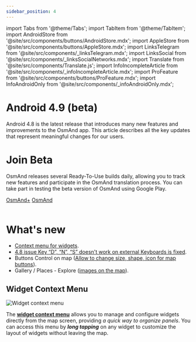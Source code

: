 ```yaml
---
sidebar_position: 4
---
```


import Tabs from '@theme/Tabs';
import TabItem from '@theme/TabItem';
import AndroidStore from '@site/src/components/buttons/AndroidStore.mdx';
import AppleStore from '@site/src/components/buttons/AppleStore.mdx';
import LinksTelegram from '@site/src/components/_linksTelegram.mdx';
import LinksSocial from '@site/src/components/_linksSocialNetworks.mdx';
import Translate from '@site/src/components/Translate.js';
import InfoIncompleteArticle from '@site/src/components/_infoIncompleteArticle.mdx';
import ProFeature from '@site/src/components/buttons/ProFeature.mdx';
import InfoAndroidOnly from '@site/src/components/_infoAndroidOnly.mdx';  


# Android 4.9 (beta)

Android 4.8 is the latest release that introduces many new features and improvements to the OsmAnd app. This article describes all the key updates that represent meaningful changes for our users.

# Join Beta

OsmAnd releases several Ready-To-Use builds daily, allowing you to track new features and participate in the OsmAnd translation process. You can take part in testing the beta version of OsmAnd using Google Play.

<div class="button-row">
  <a class="button button--active" href="https://play.google.com/apps/testing/net.osmand.plus">OsmAnd+</a>
  <a class="button button--active" href="https://play.google.com/apps/testing/net.osmand">OsmAnd</a>
</div>  

<br/>

# What's new

- [Context menu for widgets](#widget-context-menu).
- [4.8 issue Key “D”, “N”, “S” doesn't work on external Keyboards is fixed](https://github.com/osmandapp/OsmAnd/issues/20636).
- Buttons Control on map ([Allow to change size, shape, icon for map buttons](https://github.com/osmandapp/OsmAnd-Issues/issues/2437)).
- Gallery / Places - Explore ([images on the map](https://osmand.net/docs/versions/future-web#explore-map-menu)).

<!-- 
- [Activities](https://github.com/osmandapp/OsmAnd/issues/17997) for GPX track data.
- [Autosync](https://github.com/osmandapp/OsmAnd/issues/18212) OsmAnd Cloud.
- [Smartwatch](https://github.com/osmandapp/OsmAnd/issues/9258).
- Created quick actions to represent 'Map rotate'
- Default buttons – Appearance.
- Main navigation widgets.
- Search (USA address).
- Nautical maps (new data).
- Traffic (Germany and Netherlands).
- Geographic grid.
-->


## Widget Context Menu

![Widget context menu](@site/static/img/widgets/widget_context_menu_andr.png)

The [**widget context menu**](../user/widgets/configure-screen.md#panel-widgets-settings) allows you to manage and configure widgets directly from the map screen, providing *a quick way to organize panels*. You can access this menu by ***long tapping*** on any widget to customize the layout of widgets without leaving the map.


